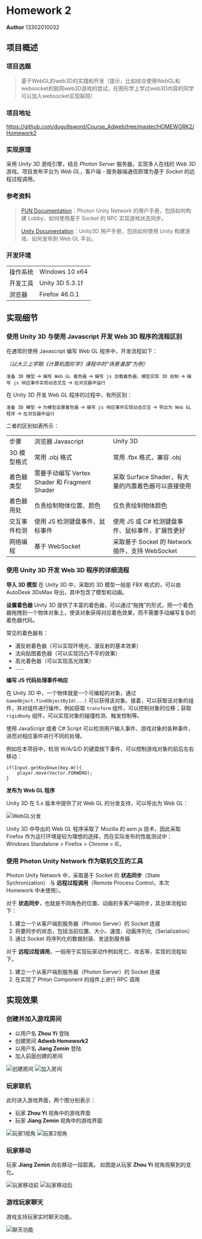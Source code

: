 # Homework 2

**Author** 13302010032

## 项目概述

### 项目选题
> 基于WebGL的web3D的实践和开发（提示，比如综合使用WebGL和websocket的联网web3D游戏的尝试，在图形学上学过web3D内容的同学可以加入websocket实现联网）

### 项目地址

https://github.com/dugu9sword/Course_Adweb/tree/master/HOMEWORK2/Homework2

### 实现原理

采用 *Unity 3D* 游戏引擎，结合 *Photon Server* 服务器，实现多人在线的 *Web 3D* 游戏。项目发布平台为 *Web GL*，客户端 - 服务器端通信原理为基于 *Socket* 的远程过程调用。

### 参考资料

> [PUN Documentation](http://doc.photonengine.com/zh-cn/pun/current/getting-started/pun-intro)：Photon Unity Network 的用户手册，包括如何构建 Lobby、如何使用基于 Socket 的 RPC 实现游戏状态同步。
> 
> [Unity Documentation](http://docs.unity3d.com/Manual/index.html)：Unity3D 用户手册，包括如何使用 Unity 构建游戏、如何发布到 Web GL 平台。

### 开发环境
<table>
<tr><td>操作系统</td><td>Windows 10 x64</td></tr>
<tr><td>开发工具</td><td>Unity 3D 5.3.1f</td></tr>
<tr><td>浏览器</td><td>Firefox 46.0.1</td></tr>
</table>

## 实现细节

### 使用 Unity 3D 与使用 Javascript 开发 Web 3D 程序的流程区别

在通常的使用 Javascript 编写 Web GL 程序中，开发流程如下：

*（以大三上学期《计算机图形学》课程中的“场景漫游”为例）*

`准备 3D 模型` -> `编写 Web GL 着色器` -> `编写 js 加载着色器、模型实现 3D 绘制` -> `编写 js 响应事件实现动态交互` -> `在浏览器中运行`

在 Unity 3D 开发 Web GL 程序的过程中，有所区别：

`准备 3D 模型` -> `为模型设置着色器` -> `编写 js 响应事件实现动态交互` -> `导出为 Web GL 程序` -> `在浏览器中运行`

二者的区别如表所示：

<table>
<tr><td>步骤</td><td>浏览器 Javascript</td><td>Unity 3D</td></tr>
<tr><td>3D 模型格式</td><td>常用 .obj 格式</td><td>常用 .fbx 格式，兼容 .obj</td></tr>
<tr><td>着色器类型</td><td>需要手动编写 Vertex Shader 和 Fragment Shader</td><td>采取 Surface Shader，有大量的内置着色器可以直接使用</td></tr>
<tr><td>着色器用处</td><td>负责绘制物体位置、颜色</td><td>仅负责绘制物体颜色</td></tr>
<tr><td>交互事件检测</td><td>使用 JS 检测键盘事件、鼠标事件</td><td>使用 JS 或 C# 检测键盘事件、鼠标事件，扩展性更好</td></tr>
<tr><td>网络编程</td><td>基于 WebSocket</td><td>采取基于 Socket 的 Network 插件，支持 WebSocket</td></tr>
</table>


### 使用 Unity 3D 开发 Web 3D 程序的详细流程

**导入 3D 模型**
在 Unity 3D 中，采取的 3D 模型一般是 FBX 格式的，可以由 AutoDesk 3DsMax 导出，其中包含了模型和动画。

**设置着色器**
Unity 3D 提供了丰富的着色器，可以通过“拖拽”的形式，把一个着色器拖拽到一个物体对象上，使该对象获得对应着色效果，而不需要手动编写复杂的着色器代码。

常见的着色器有：

- 漫反射着色器（可以实现环境光、漫反射的基本效果）
- 法向贴图着色器（可以实现凹凸不平的效果）
- 高光着色器（可以实现高光效果）
- ……


**编写 JS 代码处理事件响应**

在 Unity 3D 中，一个物体就是一个可编程的对象，通过 `GameObject.findObjectById(...)` 可以获得该对象。接着，可以获取该对象的组件，并对组件进行操作，例如获取 `transform` 组件，可以控制对象的位移；获取 `rigidbody` 组件，可以实现对象的碰撞检测、触发控制等。

使用 JavaScript 或者 C# Script 可以检测用户输入事件、游戏对象的各种事件，进而对相应事件进行不同的处理。

例如在本项目中，检测 W/A/S/D 的键盘按下事件，可以控制游戏对象的前后左右移动：

```
if(Input.getKeyDown(Key.W)){
    player.move(Vector.FORWORD);
}
```

**发布为 Web GL 程序**

Unity 3D 在 5.x 版本中提供了对 Web GL 的分发支持，可以导出为 Web GL：

![WebGL分发](https://raw.githubusercontent.com/dugu9sword/Course_Adweb/master/HOMEWORK2/samples/webgl.PNG)

Unity 3D 中导出的 Web GL 程序采取了 Mozilla 的 asm.js 技术，因此采取 Firefox 作为运行环境是较为理想的选择，而在实际发布的性能测试中：
Windows Standalone > Firefox > Chrome >  IE。


### 使用 Photon Unity Network 作为联机交互的工具

Photon Unity Network 中，采取基于 Socket 的 **状态同步**（State Sychronization） 与 **远程过程调用**（Remote Process Control，本次 Homework 中未使用）。

对于 **状态同步**，也就是不同角色的位置、动画的多客户端同步，其总体流程如下：

1. 建立一个从客户端到服务器（Photon Server）的 Socket 连接
2. 将要同步的状态，包括当前位置、大小、速度、动画序列化（Serialization）
3. 通过 Socket 将序列化的数据封装、发送到服务器

对于 **远程过程调用**，一般用于实现玩家动作例如死亡、攻击等，实现的流程如下。

1. 建立一个从客户端到服务器（Photon Server）的 Socket 连接
2. 在实现了 Phton Component 的组件上进行 RPC 调用


## 实现效果

### 创建并加入游戏房间

- 以用户名 **Zhou Yi** 登陆
- 创建房间 **Adweb Homework2**
- 以用户名 **Jiang Zemin** 登陆
- 加入前面创建的房间

![创建房间](https://raw.githubusercontent.com/dugu9sword/Course_Adweb/master/HOMEWORK2/samples/lobby.PNG)
![加入房间](https://raw.githubusercontent.com/dugu9sword/Course_Adweb/master/HOMEWORK2/samples/lobby_join.PNG)

### 玩家联机

此时进入游戏界面，两个图分别表示：

- 玩家 **Zhou Yi** 视角中的游戏界面
- 玩家 **Jiang Zemin** 视角中的游戏界面

![玩家1视角](https://raw.githubusercontent.com/dugu9sword/Course_Adweb/master/HOMEWORK2/samples/view_player1.PNG)
![玩家2视角](https://raw.githubusercontent.com/dugu9sword/Course_Adweb/master/HOMEWORK2/samples/view_player2.PNG)


### 玩家移动

玩家 **Jiang Zemin** 向右移动一段距离。
如图是从玩家 **Zhou Yi** 视角观察到的变化。

![玩家移动前](https://raw.githubusercontent.com/dugu9sword/Course_Adweb/master/HOMEWORK2/samples/move_player1.PNG)
![玩家移动后](https://raw.githubusercontent.com/dugu9sword/Course_Adweb/master/HOMEWORK2/samples/move_player2.PNG)


### 游戏玩家聊天

游戏支持玩家实时聊天功能。

![聊天功能](https://raw.githubusercontent.com/dugu9sword/Course_Adweb/master/HOMEWORK2/samples/chat.PNG)

